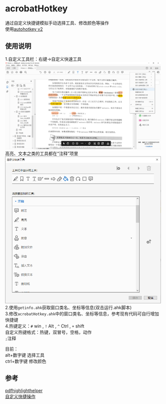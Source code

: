 # acrobatHotkey

通过自定义快捷键模拟手动选择工具、修改颜色等操作  
使用[autohotkey v2](https://www.autohotkey.com/)  

## 使用说明
1.自定义工具栏：右键→自定义快速工具  
  ![自定义快速工具1](/image/1.png)  
  高亮、文本之类的工具都在“注释”项里  
  ![自定义快速工具2](/image/2.png)  
2.使用`getinfo.ahk`获取窗口类名、坐标等信息(双击运行.ahk脚本)  
3.修改`acrobatHotkey.ahk`中的窗口类名、坐标等信息，参考现有代码可自行增加快捷键  
4.热键定义：`#` win , `!` Alt , `^` Ctrl  , `+` shift   
  自定义热键格式：热键，双冒号，空格，动作  
  `;`注释  

  目前：  
  alt+数字键 选择工具  
  ctrl+数字键 修改颜色  

## 参考
[pdfhighlighthelper](https://github.com/kongsn/pdfhighlighthelper)  
[自定义快捷操作](https://www.autoahk.com/archives/18579)  